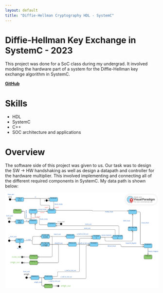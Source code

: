 ```yaml
---
layout: default
title: "Diffie-Hellman Cryptography HDL - SystemC"
---
```


# Diffie-Hellman Key Exchange in SystemC - 2023
This project was done for a SoC class during my undergrad. It involved modeling the hardware part of a system for the Diffie-Hellman key exchange algorithm in SystemC.

**[GitHub](https://github.com/aidanmacnichol/SystemC/tree/master/project)**

# Skills
- HDL
- SystemC
- C++
- SOC architecture and applications

# Overview
The software side of this project was given to us. Our task was to design the SW -> HW handshaking as well as design a datapath and controller for the hardware multiplier. This involved implementing and connecting all of the different required components in SystemC. My data path is shown below: 

![Data Path](/assets/images/datapath.png)